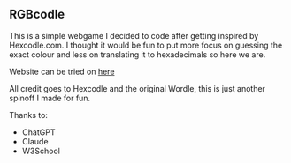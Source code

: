 ## RGBcodle
This is a simple webgame I decided to code after getting inspired by Hexcodle.com. I thought it would be fun to put more focus on guessing the exact colour and less on translating it to hexadecimals so here we are.

Website can be tried on [here](https://rgbcodle.vercel.app/)

All credit goes to Hexcodle and the original Wordle, this is just another spinoff I made for fun.

Thanks to:
- ChatGPT
- Claude
- W3School